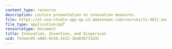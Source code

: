 ```yaml
---
content_type: resource
description: Lecture presentation on innovation measures.
file: https://ol-ocw-studio-app-qa.s3.amazonaws.com/courses/11-481j-analyzing-and-accounting-for-regional-economic-growth-spring-2009/fe3aec05a8820c5b2e223ba836731d3c_MIT11_481Js09_lec13.pdf
file_type: application/pdf
resourcetype: Document
title: Innovation, Invention, and Dispersion
uid: fe3aec05-a882-0c5b-2e22-3ba836731d3c
---
```

